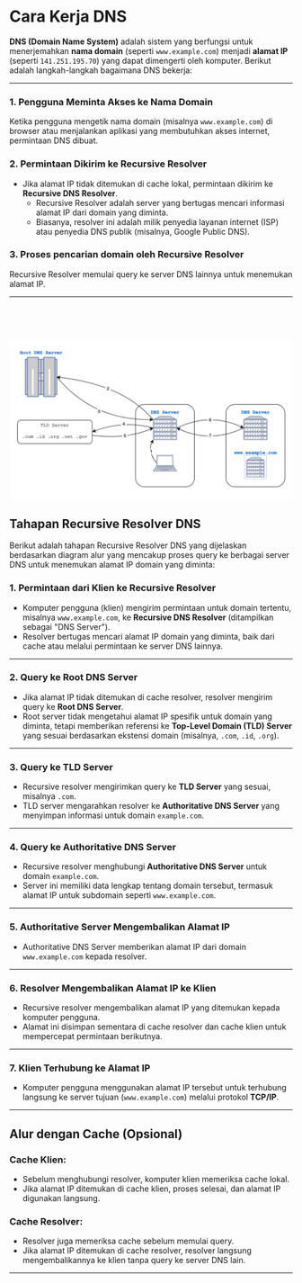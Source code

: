 # Cara Kerja DNS

**DNS (Domain Name System)** adalah sistem yang berfungsi untuk menerjemahkan **nama domain** (seperti `www.example.com`) menjadi **alamat IP** (seperti `141.251.195.70`) yang dapat dimengerti oleh komputer. Berikut adalah langkah-langkah bagaimana DNS bekerja:

---


### 1. Pengguna Meminta Akses ke Nama Domain

Ketika pengguna mengetik nama domain (misalnya `www.example.com`) di browser atau menjalankan aplikasi yang membutuhkan akses internet, permintaan DNS dibuat.

### 2. Permintaan Dikirim ke Recursive Resolver
- Jika alamat IP tidak ditemukan di cache lokal, permintaan dikirim ke **Recursive DNS Resolver**.
  - Recursive Resolver adalah server yang bertugas mencari informasi alamat IP dari domain yang diminta.
  - Biasanya, resolver ini adalah milik penyedia layanan internet (ISP) atau penyedia DNS publik (misalnya, Google Public DNS).

### 3. Proses pencarian domain oleh Recursive Resolver
Recursive Resolver memulai query ke server DNS lainnya untuk menemukan alamat IP. 

---
<br>
<br>
<br>

![](./assets/dns-resolver.png)

## Tahapan Recursive Resolver DNS

Berikut adalah tahapan Recursive Resolver DNS yang dijelaskan berdasarkan diagram alur yang mencakup proses query ke berbagai server DNS untuk menemukan alamat IP domain yang diminta:


### 1. Permintaan dari Klien ke Recursive Resolver
- Komputer pengguna (klien) mengirim permintaan untuk domain tertentu, misalnya `www.example.com`, ke **Recursive DNS Resolver** (ditampilkan sebagai "DNS Server").
- Resolver bertugas mencari alamat IP domain yang diminta, baik dari cache atau melalui permintaan ke server DNS lainnya.

---

### 2. Query ke Root DNS Server
- Jika alamat IP tidak ditemukan di cache resolver, resolver mengirim query ke **Root DNS Server**.
- Root server tidak mengetahui alamat IP spesifik untuk domain yang diminta, tetapi memberikan referensi ke **Top-Level Domain (TLD) Server** yang sesuai berdasarkan ekstensi domain (misalnya, `.com`, `.id`, `.org`).

---

### 3. Query ke TLD Server
- Recursive resolver mengirimkan query ke **TLD Server** yang sesuai, misalnya `.com`.
- TLD server mengarahkan resolver ke **Authoritative DNS Server** yang menyimpan informasi untuk domain `example.com`.

---

### 4. Query ke Authoritative DNS Server
- Recursive resolver menghubungi **Authoritative DNS Server** untuk domain `example.com`.
- Server ini memiliki data lengkap tentang domain tersebut, termasuk alamat IP untuk subdomain seperti `www.example.com`.

---

### 5. Authoritative Server Mengembalikan Alamat IP
- Authoritative DNS Server memberikan alamat IP dari domain `www.example.com` kepada resolver.

---

### 6. Resolver Mengembalikan Alamat IP ke Klien
- Recursive resolver mengembalikan alamat IP yang ditemukan kepada komputer pengguna.
- Alamat ini disimpan sementara di cache resolver dan cache klien untuk mempercepat permintaan berikutnya.

---

### 7. Klien Terhubung ke Alamat IP
- Komputer pengguna menggunakan alamat IP tersebut untuk terhubung langsung ke server tujuan (`www.example.com`) melalui protokol **TCP/IP**.

---

## Alur dengan Cache (Opsional)
### Cache Klien:
- Sebelum menghubungi resolver, komputer klien memeriksa cache lokal.
- Jika alamat IP ditemukan di cache klien, proses selesai, dan alamat IP digunakan langsung.

### Cache Resolver:
- Resolver juga memeriksa cache sebelum memulai query.
- Jika alamat IP ditemukan di cache resolver, resolver langsung mengembalikannya ke klien tanpa query ke server DNS lain.

---
